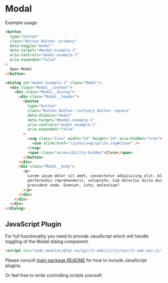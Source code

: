 # Modal

Example usage:

```html
<button
  type="button"
  class="Button Button--primary"
  data-toggle="modal"
  data-target="#modal-example-1"
  aria-controls="modal-example-1"
  aria-expanded="false"
>
  Open Modal
</button>

<dialog id="modal-example-1" class="Modal">
  <div class="Modal__content">
    <div class="Modal__dialog">
      <div class="Modal__header">
        <button
          type="button"
          class="Button Button--tertiary Button--square"
          data-dismiss="modal"
          data-target="#modal-example-1"
          aria-controls="modal-example-1"
          aria-expanded="false"
        >
          <svg class="Icon" width="24" height="24" aria-hidden="true">
            <use xlink:href="/icons/svg/sprite.svg#close" />
          </svg>
          <span class="accessibility-hidden">Close</span>
        </button>
      </div>
      <div class="Modal__body">
        <p>
          Lorem ipsum dolor sit amet, consectetur adipisicing elit. Aliquam at excepturi laudantium magnam mollitia
          perferendis reprehenderit, voluptate. Cum delectus dicta ducimus eligendi excepturi natus perferendis
          provident unde. Eveniet, iste, molestiae?
        </p>
      </div>
    </div>
  </div>
</dialog>
```

## JavaScript Plugin

For full functionality you need to provide JavaScript which will handle toggling of the Modal dialog component.

```html
<script src="node_modules/@lmc-eu/spirit-web/js/cjs/spirit-web.min.js" async></script>
```

Please consult [main package README][web-readme] for how to include JavaScript plugins.

Or feel free to write controlling scripts yourself.

[web-readme]: https://github.com/lmc-eu/spirit-design-system/blob/main/packages/web/README.md
